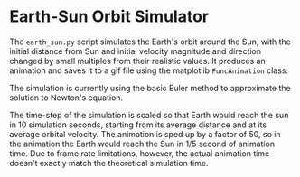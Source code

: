 # Earth-Sun Orbit Simulator

The `earth_sun.py` script simulates the Earth's orbit around the Sun,
with the initial distance from Sun and initial velocity magnitude and direction
changed by small multiples from their realistic values. It produces an animation and saves it to
a gif file using the matplotlib `FuncAnimation` class.

The simulation is currently using the basic Euler method to approximate the solution to
Newton's equation.

The time-step of the simulation is scaled so that Earth would reach the sun
in 10 simulation seconds, starting from its average distance and at its
average orbital velocity. The animation is sped up by a factor of 50, so
in the animation the Earth would reach the Sun in 1/5 second of animation time.
Due to frame rate limitations, however, the actual animation time doesn't exactly
match the theoretical simulation time.
